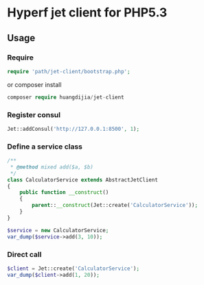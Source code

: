 # Hyperf jet client for PHP5.3

## Usage

### Require

~~~php
require 'path/jet-client/bootstrap.php';
~~~

or composer install

~~~php
composer require huangdijia/jet-client
~~~

### Register consul

~~~php
Jet::addConsul('http://127.0.0.1:8500', 1);
~~~

### Define a service class

~~~php
/**
 * @method mixed add($a, $b)
 */
class CalculatorService extends AbstractJetClient
{
    public function __construct()
    {
        parent::__construct(Jet::create('CalculatorService'));
    }
}

$service = new CalculatorService;
var_dump($service->add(3, 10));
~~~

### Direct call

~~~php
$client = Jet::create('CalculatorService');
var_dump($client->add(1, 20));
~~~
